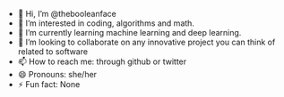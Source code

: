 - 👋 Hi, I’m @thebooleanface
- 👀 I’m interested in coding, algorithms and math.
- 🌱 I’m currently learning machine learning and deep learning.
- 💞️ I’m looking to collaborate on any innovative project you can think of related to software
- 📫 How to reach me: through github or twitter
- 😄 Pronouns: she/her
- ⚡ Fun fact: None

<!---
thebooleanface/thebooleanface is a ✨ special ✨ repository because its `README.md` (this file) appears on your GitHub profile.
You can click the Preview link to take a look at your changes.
--->
